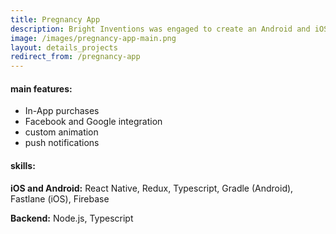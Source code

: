 ```yaml
---
title: Pregnancy App
description: Bright Inventions was engaged to create an Android and iOS version of application as well as internal content managemnt system. The app is dedicated to women during pregnancy. It tracks their baby's growth week-by-week and gives users personalized updates about their pregnancy progress. Mumies-to-be can find there professional tips for eating healthy and exercising as well as follow a blog specially prepared by a panel of specialists.
image: /images/pregnancy-app-main.png
layout: details_projects
redirect_from: /pregnancy-app
---
```


<div class="div-block-project_mainfeature">
    <h4 class="mainfeatures_heading">main features:</h4>
<div class="rich-text-project_mainfeature w-richtext" markdown="1">

* In-App purchases
* Facebook and Google integration
* custom animation
* push notifications

</div>
</div>
<div class="div-block-project_mainfeature">
    <h4 class="mainfeatures_heading">skills:</h4>
<div class="rich-text-project_mainfeature w-richtext" markdown="1">

**iOS and Android:** React Native, Redux, Typescript, Gradle (Android), Fastlane (iOS), Firebase

**Backend:** Node.js, Typescript

</div>
</div>
